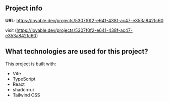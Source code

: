 

## Project info

**URL**: https://lovable.dev/projects/5307f0f2-e641-438f-ac47-e353a842fc60



visit (https://lovable.dev/projects/5307f0f2-e641-438f-ac47-e353a842fc60) 

## What technologies are used for this project?

This project is built with:

- Vite
- TypeScript
- React
- shadcn-ui
- Tailwind CSS


